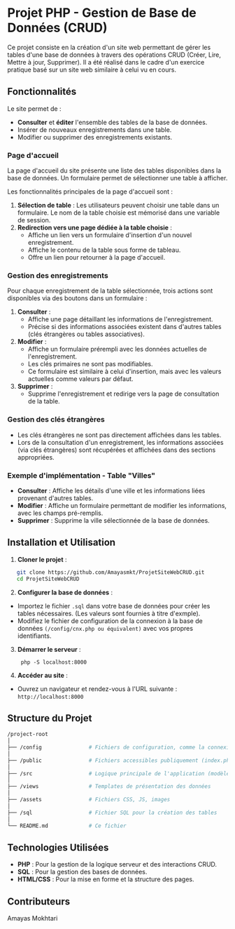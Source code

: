 # Projet PHP - Gestion de Base de Données (CRUD)

Ce projet consiste en la création d'un site web permettant de gérer les tables d'une base de données à travers des opérations CRUD (Créer, Lire, Mettre à jour, Supprimer). Il a été réalisé dans le cadre d'un exercice pratique basé sur un site web similaire à celui vu en cours.

## Fonctionnalités

Le site permet de :
- **Consulter** et **éditer** l'ensemble des tables de la base de données.
- Insérer de nouveaux enregistrements dans une table.
- Modifier ou supprimer des enregistrements existants.

### Page d'accueil
La page d'accueil du site présente une liste des tables disponibles dans la base de données. Un formulaire permet de sélectionner une table à afficher.

Les fonctionnalités principales de la page d'accueil sont :
1. **Sélection de table** : Les utilisateurs peuvent choisir une table dans un formulaire. Le nom de la table choisie est mémorisé dans une variable de session.
2. **Redirection vers une page dédiée à la table choisie** :
   - Affiche un lien vers un formulaire d'insertion d'un nouvel enregistrement.
   - Affiche le contenu de la table sous forme de tableau.
   - Offre un lien pour retourner à la page d'accueil.

### Gestion des enregistrements

Pour chaque enregistrement de la table sélectionnée, trois actions sont disponibles via des boutons dans un formulaire :
1. **Consulter** :
   - Affiche une page détaillant les informations de l'enregistrement.
   - Précise si des informations associées existent dans d'autres tables (clés étrangères ou tables associatives).
2. **Modifier** :
   - Affiche un formulaire prérempli avec les données actuelles de l'enregistrement.
   - Les clés primaires ne sont pas modifiables.
   - Ce formulaire est similaire à celui d'insertion, mais avec les valeurs actuelles comme valeurs par défaut.
3. **Supprimer** :
   - Supprime l'enregistrement et redirige vers la page de consultation de la table.

### Gestion des clés étrangères

- Les clés étrangères ne sont pas directement affichées dans les tables.
- Lors de la consultation d'un enregistrement, les informations associées (via clés étrangères) sont récupérées et affichées dans des sections appropriées.

### Exemple d'implémentation - Table "Villes"

- **Consulter** : Affiche les détails d'une ville et les informations liées provenant d'autres tables.
- **Modifier** : Affiche un formulaire permettant de modifier les informations, avec les champs pré-remplis.
- **Supprimer** : Supprime la ville sélectionnée de la base de données.

## Installation et Utilisation

1. **Cloner le projet** :
```bash
   git clone https://github.com/Amayasmkt/ProjetSiteWebCRUD.git
   cd ProjetSiteWebCRUD
```

2. **Configurer la base de données** :
- Importez le fichier `.sql` dans votre base de données pour créer les tables nécessaires. (Les valeurs sont fournies à titre d'exmple).
- Modifiez le fichier de configuration de la connexion à la base de données `(/config/cnx.php ou équivalent)` avec vos propres identifiants.

3. **Démarrer le serveur** :
   ```bbash
    php -S localhost:8000
   ```
   
4. **Accéder au site** :
- Ouvrez un navigateur et rendez-vous à l'URL suivante : `http://localhost:8000`

## Structure du Projet
```bash
/project-root
│
├── /config               # Fichiers de configuration, comme la connexion à la base de données
│
├── /public               # Fichiers accessibles publiquement (index.php, accueil.php, etc.)
│
├── /src                  # Logique principale de l'application (modèles, contrôleurs)
│
├── /views                # Templates de présentation des données
│
├── /assets               # Fichiers CSS, JS, images
│
├── /sql                  # Fichier SQL pour la création des tables
│
└── README.md             # Ce fichier
```

## Technologies Utilisées
- **PHP** : Pour la gestion de la logique serveur et des interactions CRUD.
- **SQL** : Pour la gestion des bases de données.
- **HTML/CSS** : Pour la mise en forme et la structure des pages.

## Contributeurs
Amayas Mokhtari
